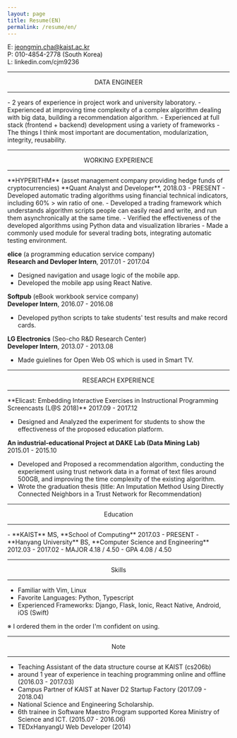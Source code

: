 ```yaml
---
layout: page
title: Resume(EN)
permalink: /resume/en/
---
```


E: jeongmin.cha@kaist.ac.kr  
P: 010-4854-2778 (South Korea)  
L: linkedin.com/cjm9236  

<hr/>
<center> DATA ENGINEER </center>
<hr/>
- 2 years of experience in project work and university laboratory.
- Experienced at improving time complexity of a complex algorithm dealing with big data, building a recommendation algorithm.
- Experienced at full stack (frontend + backend) development using a variety of frameworks
- The things I think most important are documentation, modularization, integrity, reusability.

<hr/>
<center> WORKING EXPERIENCE </center>
<hr/>
**HYPERITHM** (asset management company providing hedge funds of cryptocurrencies)  
**Quant Analyst and Developer**, 2018.03 - PRESENT
- Developed automatic trading algorithms using financial technical indicators, including 60% > win ratio of one.
- Developed a trading framework which understands algorithm scripts people can easily read and write, and run them asynchronically at the same time.
- Verified the effectiveness of the developed algorithms using Python data and visualization libraries
- Made a commonly used module for several trading bots, integrating automatic testing environment.

**elice** (a programming education service company)  
**Research and Devloper Intern**, 2017.01 - 2017.04
- Designed navigation and usage logic of the mobile app.
- Developed the mobile app using React Native.

**Softpub** (eBook workbook service company)  
**Developer Intern**, 2016.07 - 2016.08
- Developed python scripts to take students' test results and make record cards.

**LG Electronics** (Seo-cho R&D Research Center)  
**Developer Intern**, 2013.07 - 2013.08
- Made guielines for Open Web OS which is used in Smart TV.

<hr/>
<center> RESEARCH EXPERIENCE </center>
<hr/>
**Elicast: Embedding Interactive Exercises in Instructional Programming Screencasts (L@S 2018)**  
2017.09 - 2017.12  

- Designed and Analyzed the experiment for students to show the effectiveness of the proposed education platform.

**An industrial-educational Project at DAKE Lab (Data Mining Lab)**  
2015.01 - 2015.10  
- Developed and Proposed a recommendation algorithm, conducting the experiement using trust network data in a format of text files around 500GB, and improving the time complexity of the existing algorithm.
- Wrote the graduation thesis (title: An Imputation Method Using Directly Connected Neighbors in a Trust Network for Recommendation)

<hr/>
<center> Education </center>
<hr/>
- **KAIST**  MS, **School of Computing**  2017.03 - PRESENT
- **Hanyang University** BS, **Computer Science and Engineering** 2012.03 - 2017.02
  - MAJOR 4.18 / 4.50
  - GPA 4.08 / 4.50

<hr/>
<center> Skills </center>
<hr/>

- Familiar with Vim, Linux
- Favorite Languages: Python, Typescript
- Experienced Frameworks: Django, Flask, Ionic, React Native, Android, iOS (Swift)

※ I ordered them in the order I'm confident on using.

<hr/>
<center> Note </center>
<hr/>

- Teaching Assistant of the data structure course at KAIST (cs206b)
- around 1 year of experience in teaching programming online and offline (2016.03 - 2017.03)
- Campus Partner of KAIST at Naver D2 Startup Factory (2017.09 - 2018.04)
- National Science and Engineering Scholarship.
- 6th trainee in Software Maestro Program supported Korea Ministry of Science and ICT. (2015.07 - 2016.06)
- TEDxHanyangU Web Developer (2014)
